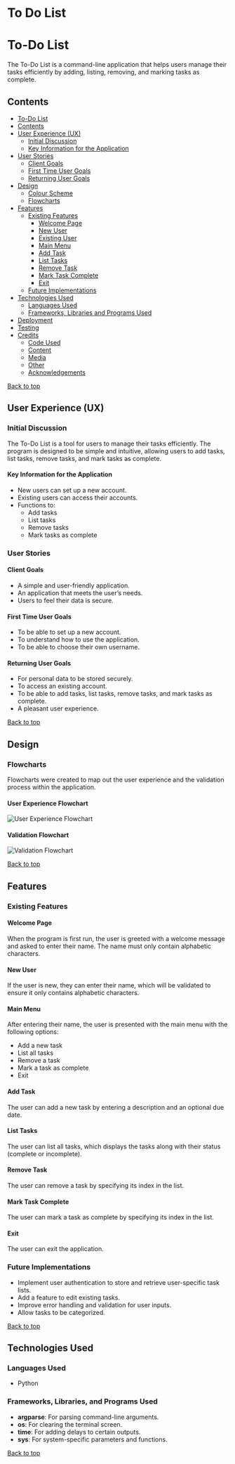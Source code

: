 # To Do List

  <title>To-Do List</title>
</head>
<body>
  <h1>To-Do List</h1>
  <p>The To-Do List is a command-line application that helps users manage their tasks efficiently by adding, listing, removing, and marking tasks as complete.</p>

  <h2>Contents</h2>
  <ul>
    <li><a href="#to-do-list">To-Do List</a></li>
    <li><a href="#contents">Contents</a></li>
    <li><a href="#user-experience-ux">User Experience (UX)</a>
      <ul>
        <li><a href="#initial-discussion">Initial Discussion</a></li>
        <li><a href="#key-information-for-the-application">Key Information for the Application</a></li>
      </ul>
    </li>
    <li><a href="#user-stories">User Stories</a>
      <ul>
        <li><a href="#client-goals">Client Goals</a></li>
        <li><a href="#first-time-user-goals">First Time User Goals</a></li>
        <li><a href="#returning-user-goals">Returning User Goals</a></li>
      </ul>
    </li>
    <li><a href="#design">Design</a>
      <ul>
        <li><a href="#colour-scheme">Colour Scheme</a></li>
        <li><a href="#flowcharts">Flowcharts</a></li>
      </ul>
    </li>
    <li><a href="#features">Features</a>
      <ul>
        <li><a href="#existing-features">Existing Features</a>
          <ul>
            <li><a href="#welcome-page">Welcome Page</a></li>
            <li><a href="#new-user">New User</a></li>
            <li><a href="#existing-user">Existing User</a></li>
            <li><a href="#main-menu">Main Menu</a></li>
            <li><a href="#add-task">Add Task</a></li>
            <li><a href="#list-tasks">List Tasks</a></li>
            <li><a href="#remove-task">Remove Task</a></li>
            <li><a href="#mark-task-complete">Mark Task Complete</a></li>
            <li><a href="#exit">Exit</a></li>
          </ul>
        </li>
        <li><a href="#future-implementations">Future Implementations</a></li>
      </ul>
    </li>
    <li><a href="#technologies-used">Technologies Used</a>
      <ul>
        <li><a href="#languages-used">Languages Used</a></li>
        <li><a href="#frameworks-libraries-and-programs-used">Frameworks, Libraries and Programs Used</a></li>
      </ul>
    </li>
    <li><a href="#deployment">Deployment</a></li>
    <li><a href="#testing">Testing</a></li>
    <li><a href="#credits">Credits</a>
      <ul>
        <li><a href="#code-used">Code Used</a></li>
        <li><a href="#content">Content</a></li>
        <li><a href="#media">Media</a></li>
        <li><a href="#other">Other</a></li>
        <li><a href="#acknowledgements">Acknowledgements</a></li>
      </ul>
    </li>
  </ul>

  <p><a href="#to-do-list">Back to top</a></p>

  <h2>User Experience (UX)</h2>

<h3>Initial Discussion</h3>
<p>The To-Do List is a tool for users to manage their tasks efficiently. The program is designed to be simple and intuitive, allowing users to add tasks, list tasks, remove tasks, and mark tasks as complete.</p>

<h4>Key Information for the Application</h4>
<ul>
  <li>New users can set up a new account.</li>
  <li>Existing users can access their accounts.</li>
  <li>Functions to:
    <ul>
      <li>Add tasks</li>
      <li>List tasks</li>
      <li>Remove tasks</li>
      <li>Mark tasks as complete</li>
    </ul>
  </li>
</ul>

<h3>User Stories</h3>

<h4>Client Goals</h4>
<ul>
  <li>A simple and user-friendly application.</li>
  <li>An application that meets the user’s needs.</li>
  <li>Users to feel their data is secure.</li>
</ul>

<h4>First Time User Goals</h4>
<ul>
  <li>To be able to set up a new account.</li>
  <li>To understand how to use the application.</li>
  <li>To be able to choose their own username.</li>
</ul>

<h4>Returning User Goals</h4>
<ul>
  <li>For personal data to be stored securely.</li>
  <li>To access an existing account.</li>
  <li>To be able to add tasks, list tasks, remove tasks, and mark tasks as complete.</li>
  <li>A pleasant user experience.</li>
</ul>

<p><a href="#to-do-list">Back to top</a></p>

<h2>Design</h2>

<h3>Flowcharts</h3>
<p>Flowcharts were created to map out the user experience and the validation process within the application.</p>

<h4>User Experience Flowchart</h4>
<img src="assets/images/user-experience-flowchart.png" alt="User Experience Flowchart">

<h4>Validation Flowchart</h4>
<img src="assets/images/validation-flowchart.png" alt="Validation Flowchart">

<p><a href="#to-do-list">Back to top</a></p>

<h2>Features</h2>

<h3>Existing Features</h3>

<h4>Welcome Page</h4>
<p>When the program is first run, the user is greeted with a welcome message and asked to enter their name. The name must only contain alphabetic characters.</p>

<h4>New User</h4>
<p>If the user is new, they can enter their name, which will be validated to ensure it only contains alphabetic characters.</p>

<h4>Main Menu</h4>
<p>After entering their name, the user is presented with the main menu with the following options:</p>
<ul>
  <li>Add a new task</li>
  <li>List all tasks</li>
  <li>Remove a task</li>
  <li>Mark a task as complete</li>
  <li>Exit</li>
</ul>

<h4>Add Task</h4>
<p>The user can add a new task by entering a description and an optional due date.</p>

<h4>List Tasks</h4>
<p>The user can list all tasks, which displays the tasks along with their status (complete or incomplete).</p>

<h4>Remove Task</h4>
<p>The user can remove a task by specifying its index in the list.</p>

<h4>Mark Task Complete</h4>
<p>The user can mark a task as complete by specifying its index in the list.</p>

<h4>Exit</h4>
<p>The user can exit the application.</p>

<h3>Future Implementations</h3>
<ul>
  <li>Implement user authentication to store and retrieve user-specific task lists.</li>
  <li>Add a feature to edit existing tasks.</li>
  <li>Improve error handling and validation for user inputs.</li>
  <li>Allow tasks to be categorized.</li>
</ul>

<p><a href="#to-do-list">Back to top</a></p>

<h2>Technologies Used</h2>

<h3>Languages Used</h3>
<ul>
  <li>Python</li>
</ul>

<h3>Frameworks, Libraries, and Programs Used</h3>
<ul>
  <li><strong>argparse</strong>: For parsing command-line arguments.</li>
  <li><strong>os</strong>: For clearing the terminal screen.</li>
  <li><strong>time</strong>: For adding delays to certain outputs.</li>
  <li><strong>sys</strong>: For system-specific parameters and functions.</li>
</ul>

<p><a href="#to-do-list">Back to top</a></p>


